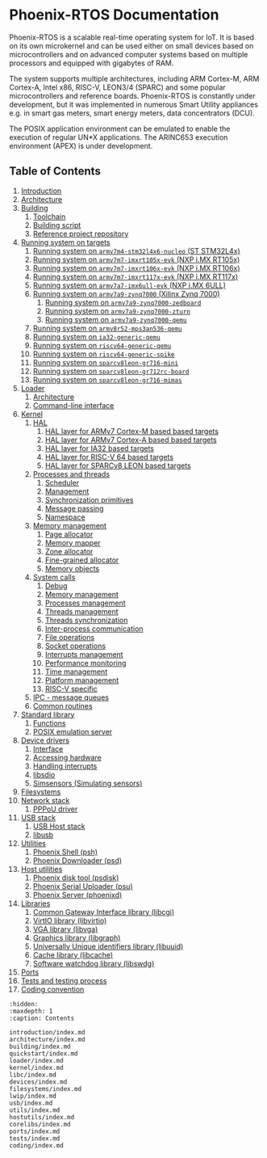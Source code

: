 <!-- Phoenix-RTOS documentation master file -->

# Phoenix-RTOS Documentation

Phoenix-RTOS is a scalable real-time operating system for IoT. It is based on its own microkernel and can be used
either on small devices based on microcontrollers and on advanced computer systems based on multiple processors and
equipped with gigabytes of RAM.

The system supports multiple architectures, including ARM Cortex-M, ARM Cortex-A, Intel x86, RISC-V, LEON3/4 (SPARC)
and some popular microcontrollers and reference boards. Phoenix-RTOS is constantly under development, but it was
implemented in numerous Smart Utility appliances e.g. in smart gas meters, smart energy meters, data concentrators
(DCU).

The POSIX application environment can be emulated to enable the execution of regular UN*X applications.
The ARINC653 execution environment (APEX) is under development.

## Table of Contents

1. [Introduction](introduction/index.md)
2. [Architecture](architecture/index.md)
3. [Building](building/index.md)
    1. [Toolchain](building/toolchain.md)
    2. [Building script](building/script.md)
    3. [Reference project repository](building/project.md)
4. [Running system on targets](quickstart/index.md)
    1. [Running system on `armv7m4-stm32l4x6-nucleo` (ST STM32L4x)](quickstart/armv7m4-stm32l4x6-nucleo.md)
    2. [Running system on `armv7m7-imxrt105x-evk` (NXP i.MX RT105x)](quickstart/armv7m7-imxrt105x-evk.md)
    3. [Running system on `armv7m7-imxrt106x-evk` (NXP i.MX RT106x)](quickstart/armv7m7-imxrt106x-evk.md)
    4. [Running system on `armv7m7-imxrt117x-evk` (NXP i.MX RT117x)](quickstart/armv7m7-imxrt117x-evk.md)
    5. [Running system on `armv7a7-imx6ull-evk` (NXP i.MX 6ULL)](quickstart/armv7a7-imx6ull-evk.md)
    6. [Running system on `armv7a9-zynq7000` (Xilinx Zynq 7000)](quickstart/armv7a9-zynq7000/index.md)
        1. [Running system on `armv7a9-zynq7000-zedboard`](quickstart/armv7a9-zynq7000/armv7a9-zynq7000-zedboard.md)
        2. [Running system on `armv7a9-zynq7000-zturn`](quickstart/armv7a9-zynq7000/armv7a9-zynq7000-zturn.md)
        3. [Running system on `armv7a9-zynq7000-qemu`](quickstart/armv7a9-zynq7000/armv7a9-zynq7000-qemu.md)
    7. [Running system on `armv8r52-mps3an536-qemu`](quickstart/armv8r52-mps3an536-qemu.md)
    8. [Running system on `ia32-generic-qemu`](quickstart/ia32-generic-qemu.md)
    9. [Running system on `riscv64-generic-qemu`](quickstart/riscv64-generic-qemu.md)
    10. [Running system on `riscv64-generic-spike`](quickstart/riscv64-generic-spike.md)
    11. [Running system on `sparcv8leon-gr716-mini`](quickstart/sparcv8leon-gr716-mini.md)
    12. [Running system on `sparcv8leon-gr712rc-board`](quickstart/sparcv8leon-gr712rc-board)
    13. [Running system on `sparcv8leon-gr716-mimas`](quickstart/sparcv8leon-gr716-mimas)
5. [Loader](loader/index.md)
    1. [Architecture](loader/architecture.md)
    2. [Command-line interface](loader/cli.md)
6. [Kernel](kernel/index.md)
    1. [HAL](kernel/hal/index.md)
        1. [HAL layer for ARMv7 Cortex-M based based targets](kernel/hal/armv7m.md)
        2. [HAL layer for ARMv7 Cortex-A based based targets](kernel/hal/armv7a.md)
        3. [HAL layer for IA32 based targets](kernel/hal/ia32.md)
        4. [HAL layer for RISC-V 64 based targets](kernel/hal/riscv64.md)
        5. [HAL layer for SPARCv8 LEON based targets](kernel/hal/sparcv8leon.md)
    2. [Processes and threads](kernel/proc/index.md)
        1. [Scheduler](kernel/proc/scheduler.md)
        2. [Management](kernel/proc/forking.md)
        3. [Synchronization primitives](kernel/proc/sync.md)
        4. [Message passing](kernel/proc/msg.md)
        5. [Namespace](kernel/proc/namespace.md)
    3. [Memory management](kernel/vm/index.md)
        1. [Page allocator](kernel/vm/page.md)
        2. [Memory mapper](kernel/vm/mapper.md)
        3. [Zone allocator](kernel/vm/zalloc.md)
        4. [Fine-grained allocator](kernel/vm/kmalloc.md)
        5. [Memory objects](kernel/vm/objects.md)
    4. [System calls](kernel/syscalls/index.md)
        1. [Debug](kernel/syscalls/debug.md)
        2. [Memory management](kernel/syscalls/mem.md)
        3. [Processes management](kernel/syscalls/proc.md)
        4. [Threads management](kernel/syscalls/threads.md)
        5. [Threads synchronization](kernel/syscalls/sync.md)
        6. [Inter-process communication](kernel/syscalls/ipc.md)
        7. [File operations](kernel/syscalls/file.md)
        8. [Socket operations](kernel/syscalls/socket.md)
        9. [Interrupts management](kernel/syscalls/interrupts.md)
        10. [Performance monitoring](kernel/syscalls/perf.md)
        11. [Time management](kernel/syscalls/time.md)
        12. [Platform management](kernel/syscalls/platform.md)
        13. [RISC-V specific](kernel/syscalls/riscv.md)
    5. [IPC - message queues](kernel/msg/index.md)
    6. [Common routines](kernel/lib.md)
7. [Standard library](libc/index.md)
    1. [Functions](libc/functions/index.md)
    2. [POSIX emulation server](libc/posix.md)
8. [Device drivers](devices/index.md)
    1. [Interface](devices/interface.md)
    2. [Accessing hardware](devices/hwaccess.md)
    3. [Handling interrupts](devices/interrupts.md)
    4. [libsdio](devices/libsdio.md)
    5. [Simsensors (Simulating sensors)](devices/sensors/simsensors.md)
9. [Filesystems](filesystems/index.md)
10. [Network stack](lwip/index.md)
    1. [PPPoU driver](lwip/lwip-pppou.md)
11. [USB stack](usb/index.md)
    1. [USB Host stack](usb/usbhost.md)
    2. [libusb](usb/libusb.md)
12. [Utilities](utils/index.md)
    1. [Phoenix Shell (psh)](utils/psh/index.md)
    2. [Phoenix Downloader (psd)](utils/psd.md)
13. [Host utilities](hostutils/index.md)
    1. [Phoenix disk tool (psdisk)](hostutils/psdisk.md)
    2. [Phoenix Serial Uploader (psu)](hostutils/psu.md)
    3. [Phoenix Server (phoenixd)](hostutils/phoenixd.md)
14. [Libraries](corelibs/index.md)
    1. [Common Gateway Interface library (libcgi)](corelibs/libcgi.md)
    2. [VirtIO library (libvirtio)](corelibs/libvirtio.md)
    3. [VGA library (libvga)](corelibs/libvga.md)
    4. [Graphics library (libgraph)](corelibs/libgraph.md)
    5. [Universally Unique identifiers library (libuuid)](corelibs/libuuid.md)
    6. [Cache library (libcache)](corelibs/libcache.md)
    7. [Software watchdog library (libswdg)](corelibs/libswdg.md)
15. [Ports](ports/index.md)
16. [Tests and testing process](tests/index.md)
17. [Coding convention](coding/index.md)

```{toctree}
:hidden:
:maxdepth: 1
:caption: Contents

introduction/index.md
architecture/index.md
building/index.md
quickstart/index.md
loader/index.md
kernel/index.md
libc/index.md
devices/index.md
filesystems/index.md
lwip/index.md
usb/index.md
utils/index.md
hostutils/index.md
corelibs/index.md
ports/index.md
tests/index.md
coding/index.md
```
